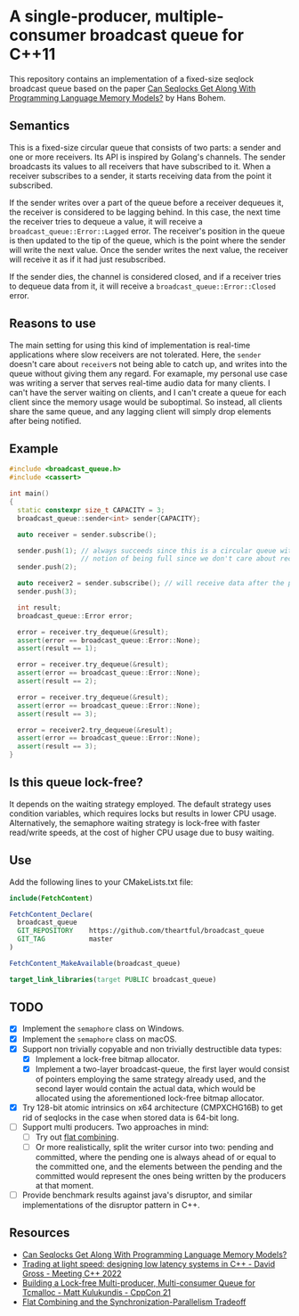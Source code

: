 # A single-producer, multiple-consumer broadcast queue for C++11

This repository contains an implementation of a fixed-size seqlock broadcast queue
based on the paper [Can Seqlocks Get Along With Programming Language Memory Models?][1]
by Hans Bohem.

## Semantics

This is a fixed-size circular queue that consists of two parts: a sender and
one or more receivers. Its API is inspired by Golang's channels. The sender
broadcasts its values to all receivers that have subscribed to it. When a receiver
subscribes to a sender, it starts receiving data from the point it subscribed.

If the sender writes over a part of the queue before a receiver dequeues it,
the receiver is considered to be lagging behind. In this case, the next time
the receiver tries to dequeue a value, it will receive a `broadcast_queue::Error::Lagged`
error. The receiver's position in the queue is then updated to the tip of the queue,
which is the point where the sender will write the next value. Once the sender
writes the next value, the receiver will receive it as if it had just resubscribed.

If the sender dies, the channel is considered closed, and if a receiver tries
to dequeue data from it, it will receive a `broadcast_queue::Error::Closed` error.

## Reasons to use

The main setting for using this kind of implementation is real-time applications
where slow receivers are not tolerated. Here, the `sender` doesn't care about
`receiver`s not being able to catch up, and writes into the queue without giving
them any regard. For examaple, my personal use case was writing a server that
serves real-time audio data for many clients. I can't have the server waiting
on clients, and I can't create a queue for each client since the memory usage
would be suboptimal. So instead, all clients share the same queue, and any lagging
client will simply drop elements after being notified.

## Example

``` C++
#include <broadcast_queue.h>
#include <cassert>

int main()
{
  static constexpr size_t CAPACITY = 3;
  broadcast_queue::sender<int> sender{CAPACITY};

  auto receiver = sender.subscribe();

  sender.push(1); // always succeeds since this is a circular queue without any
                  // notion of being full since we don't care about receivers!
  sender.push(2);

  auto receiver2 = sender.subscribe(); // will receive data after the point of subscription
  sender.push(3);

  int result;
  broadcast_queue::Error error;

  error = receiver.try_dequeue(&result);
  assert(error == broadcast_queue::Error::None);
  assert(result == 1);

  error = receiver.try_dequeue(&result);
  assert(error == broadcast_queue::Error::None);
  assert(result == 2);

  error = receiver.try_dequeue(&result);
  assert(error == broadcast_queue::Error::None);
  assert(result == 3);

  error = receiver2.try_dequeue(&result);
  assert(error == broadcast_queue::Error::None);
  assert(result == 3);
}
```

## Is this queue lock-free?

It depends on the waiting strategy employed. The default strategy uses condition
variables, which requires locks but results in lower CPU usage. Alternatively,
the semaphore waiting strategy is lock-free with faster read/write speeds, at the
cost of higher CPU usage due to busy waiting.

## Use

Add the following lines to your CMakeLists.txt file:
```cmake
include(FetchContent)

FetchContent_Declare(
  broadcast_queue
  GIT_REPOSITORY    https://github.com/theartful/broadcast_queue
  GIT_TAG           master
)

FetchContent_MakeAvailable(broadcast_queue)

target_link_libraries(target PUBLIC broadcast_queue)
```

## TODO

- [x] Implement the `semaphore` class on Windows.
- [x] Implement the `semaphore` class on macOS.
- [x] Support non trivially copyable and non trivially destructible data types:
    - [x] Implement a lock-free bitmap allocator.
    - [x] Implement a two-layer broadcast-queue, the first layer would consist
    of pointers employing the same strategy already used, and the second layer
    would contain the actual data, which would be allocated using the
    aforementioned lock-free bitmap allocator.
- [x] Try 128-bit atomic intrinsics on x64 architecture (CMPXCHG16B) to get rid
of seqlocks in the case when stored data is 64-bit long.
- [ ] Support multi producers. Two approaches in mind:
    - [ ] Try out [flat combining][4].
    - [ ] Or more realistically, split the writer cursor into two: pending and
    committed, where the pending one is always ahead of or equal to the committed
    one, and the elements between the pending and the committed would represent
    the ones being written by the producers at that moment.
- [ ] Provide benchmark results against java's disruptor, and similar implementations
of the disruptor pattern in C++.

## Resources

* [Can Seqlocks Get Along With Programming Language Memory Models?][1]
* [Trading at light speed: designing low latency systems in C++ - David Gross - Meeting C++ 2022][2]
* [Building a Lock-free Multi-producer, Multi-consumer Queue for Tcmalloc - Matt Kulukundis - CppCon 21][3]
* [Flat Combining and the Synchronization-Parallelism Tradeoff][4]

[1]: https://www.hpl.hp.com/techreports/2012/HPL-2012-68.pdf 
[2]: https://www.youtube.com/watch?v=Qho1QNbXBso
[3]: https://www.youtube.com/watch?v=_qaKkHuHYE0
[4]: https://people.csail.mit.edu/shanir/publications/Flat%20Combining%20SPAA%2010.pdf
